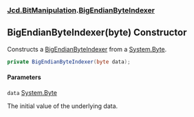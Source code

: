 ### [Jcd.BitManipulation](Jcd.BitManipulation.md 'Jcd.BitManipulation').[BigEndianByteIndexer](Jcd.BitManipulation.BigEndianByteIndexer.md 'Jcd.BitManipulation.BigEndianByteIndexer')

## BigEndianByteIndexer(byte) Constructor

Constructs a [BigEndianByteIndexer](Jcd.BitManipulation.BigEndianByteIndexer.md 'Jcd.BitManipulation.BigEndianByteIndexer') from a [System.Byte](https://docs.microsoft.com/en-us/dotnet/api/System.Byte 'System.Byte').

```csharp
private BigEndianByteIndexer(byte data);
```
#### Parameters

<a name='Jcd.BitManipulation.BigEndianByteIndexer.BigEndianByteIndexer(byte).data'></a>

`data` [System.Byte](https://docs.microsoft.com/en-us/dotnet/api/System.Byte 'System.Byte')

The initial value of the underlying data.
